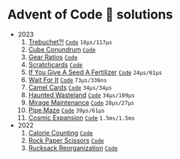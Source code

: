# Advent of Code 🎄 solutions

- 2023
  1. [Trebuchet?!](./2023/day-1/README.md)
     [`Code`](./2023/day-1/src/lib.rs) `18µs/117µs`
  2. [Cube Conundrum](./2023/day-2/README.md) [`Code`](./2023/day-2/src/lib.rs)
  3. [Gear Ratios](./2023/day-3/README.md) [`Code`](./2023/day-3/src/lib.rs)
  4. [Scratchcards](./2023/day-4/README.md) [`Code`](./2023/day-4/src/lib.rs)
  5. [If You Give A Seed A Fertilizer](./2023/day-5/README.md) [`Code`](./2023/day-5/src/lib.rs) `24µs/61µs`
  6. [Wait For It](./2023/day-6/README.md) [`Code`](./2023/day-6/src/lib.rs) `73µs/336ns`
  7. [Camel Cards](./2023/day-7/README.md) [`Code`](./2023/day-7/src/lib.rs) `34µs/34µs`
  8. [Haunted Wasteland](./2023/day-8/README.md) [`Code`](./2023/day-8/src/lib.rs) `34µs/109µs`
  9. [Mirage Maintenance](./2023/day-9/README.md) [`Code`](./2023/day-9/src/lib.rs) `28µs/27µs`
  10. [Pipe Maze](./2023/day-10/README.md) [`Code`](./2023/day-10/src/lib.rs) `39µs/61µs`
  11. [Cosmic Expansion](./2023/day-11/README.md) [`Code`](./2023/day-11/src/lib.rs) `1.5ms/1.5ms`
- 2022
  1. [Calorie Counting](./2022/day-1/README.md) [`Code`](./2022/day-1/src/lib.rs)
  2. [Rock Paper Scissors](./2022/day-2/README.md) [`Code`](./2022/day-2/src/lib.rs)
  3. [Rucksack Reorganization](./2022/day-3/README.md) [`Code`](./2022/day-3/src/lib.rs)
